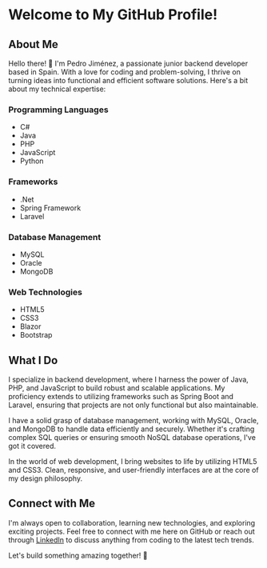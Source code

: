 # Welcome to My GitHub Profile!

## About Me

Hello there! 👋 I'm Pedro Jiménez, a passionate junior backend developer based in Spain. With a love for coding and problem-solving, I thrive on turning ideas into functional and efficient software solutions. Here's a bit about my technical expertise:

### Programming Languages
- C#
- Java
- PHP
- JavaScript
- Python

### Frameworks
- .Net
- Spring Framework
- Laravel

### Database Management
- MySQL
- Oracle
- MongoDB

### Web Technologies
- HTML5
- CSS3
- Blazor
- Bootstrap

## What I Do

I specialize in backend development, where I harness the power of Java, PHP, and JavaScript to build robust and scalable applications. My proficiency extends to utilizing frameworks such as Spring Boot and Laravel, ensuring that projects are not only functional but also maintainable.

I have a solid grasp of database management, working with MySQL, Oracle, and MongoDB to handle data efficiently and securely. Whether it's crafting complex SQL queries or ensuring smooth NoSQL database operations, I've got it covered.

In the world of web development, I bring websites to life by utilizing HTML5 and CSS3. Clean, responsive, and user-friendly interfaces are at the core of my design philosophy.

## Connect with Me

I'm always open to collaboration, learning new technologies, and exploring exciting projects. Feel free to connect with me here on GitHub or reach out through [LinkedIn](https://www.linkedin.com/in/pedro-jim%C3%A9nez-zamorano-5b3825273/) to discuss anything from coding to the latest tech trends.

Let's build something amazing together! 🚀

